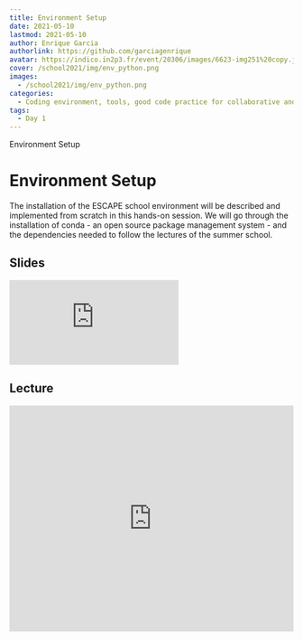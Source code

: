 ```yaml
---
title: Environment Setup
date: 2021-05-10
lastmod: 2021-05-10
author: Enrique Garcia
authorlink: https://github.com/garciagenrique
avatar: https://indico.in2p3.fr/event/20306/images/6623-img251%20copy.jpeg
cover: /school2021/img/env_python.png
images:
  - /school2021/img/env_python.png
categories:
  - Coding environment, tools, good code practice for collaborative and continuous developments
tags:
  - Day 1
---
```


Environment Setup

<!--more-->
<!---->

<!-- Dear instructor:
* The dates at the top of this markdown (.md) document will help order the classes in the portal.
Please, if you don't need to, do not change the one that is now.
* Take into account that there is a feature in the dates: if you use a date in the future, the class will be not visible in the portal until the date you have assigned.
* You can create dedicated folders if you need to.
* But if you simply need to add some pictures, you can use the folder ../static/img/ mentioned at the top as /school2021/img/
-->

<!---->

# Environment Setup

The installation of the ESCAPE school environment will be described and implemented from scratch in this hands-on session. 
We will go through the installation of conda - an open source package management system - and the dependencies needed to 
follow the lectures of the summer school.

## Slides

<object data="https://indico.in2p3.fr/event/20306/contributions/94709/attachments/64620/89713/20210607_eschool21_Environment_setup.pdf" type="application/pdf" width="100%" height="550px">
    <embed src="https://indico.in2p3.fr/event/20306/contributions/94709/attachments/64620/89713/20210607_eschool21_Environment_setup.pdf">    
    </embed>
</object>


## Lecture

<iframe width="100%" height="400" src="https://www.youtube.com/embed/e1dIWFBwD_E" title="YouTube video player" frameborder="0" allow="accelerometer; autoplay; clipboard-write; encrypted-media; gyroscope; picture-in-picture" allowfullscreen></iframe>
